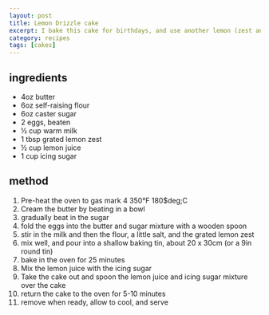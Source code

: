 ```yaml
---
layout: post
title: Lemon Drizzle cake
excerpt: I bake this cake for birthdays, and use another lemon (zest and a little juice) to make a lemon buttercream as topping.
category: recipes
tags: [cakes]
---
```


ingredients
-----------

* 4oz butter
* 6oz self-raising flour
* 6oz caster sugar
* 2 eggs, beaten
* &frac12; cup warm milk
* 1 tbsp grated lemon zest
* &frac12; cup lemon juice
* 1 cup icing sugar

method
------

1. Pre-heat the oven to gas mark 4 350&deg;F 180$deg;C
2. Cream the butter by beating in a bowl
3. gradually beat in the sugar
4. fold the eggs into the butter and sugar mixture with a wooden spoon
5. stir in the milk and then the flour, a little salt, and the grated lemon zest
6. mix well, and pour into a shallow baking tin, about 20 x 30cm (or a 9in round tin)
7. bake in the oven for 25 minutes
8. Mix the lemon juice with the icing sugar
9. Take the cake out and spoon the lemon juice and icing sugar mixture over the cake
10. return the cake to the oven for 5-10 minutes
11. remove when ready, allow to cool, and serve
